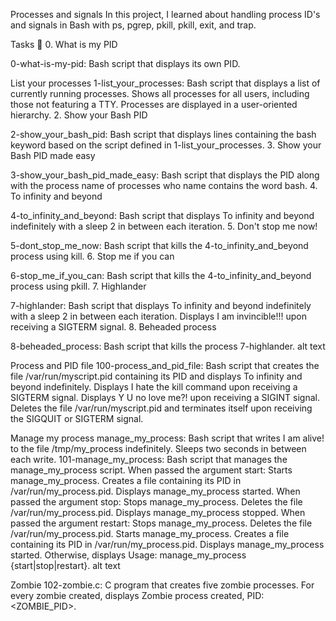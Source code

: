 Processes and signals In this project, I learned about handling process ID's and signals in Bash with ps, pgrep, pkill, pkill, exit, and trap.

Tasks 📃 0. What is my PID

0-what-is-my-pid: Bash script that displays its own PID.

List your processes
1-list_your_processes: Bash script that displays a list of currently running processes. Shows all processes for all users, including those not featuring a TTY. Processes are displayed in a user-oriented hierarchy. 2. Show your Bash PID

2-show_your_bash_pid: Bash script that displays lines containing the bash keyword based on the script defined in 1-list_your_processes. 3. Show your Bash PID made easy

3-show_your_bash_pid_made_easy: Bash script that displays the PID along with the process name of processes who name contains the word bash. 4. To infinity and beyond

4-to_infinity_and_beyond: Bash script that displays To infinity and beyond indefinitely with a sleep 2 in between each iteration. 5. Don't stop me now!

5-dont_stop_me_now: Bash script that kills the 4-to_infinity_and_beyond process using kill. 6. Stop me if you can

6-stop_me_if_you_can: Bash script that kills the 4-to_infinity_and_beyond process using pkill. 7. Highlander

7-highlander: Bash script that displays To infinity and beyond indefinitely with a sleep 2 in between each iteration. Displays I am invincible!!! upon receiving a SIGTERM signal. 8. Beheaded process

8-beheaded_process: Bash script that kills the process 7-highlander. alt text

Process and PID file 100-process_and_pid_file: Bash script that creates the file /var/run/myscript.pid containing its PID and displays To infinity and beyond indefinitely. Displays I hate the kill command upon receiving a SIGTERM signal. Displays Y U no love me?! upon receiving a SIGINT signal. Deletes the file /var/run/myscript.pid and terminates itself upon receiving the SIGQUIT or SIGTERM signal.

Manage my process manage_my_process: Bash script that writes I am alive! to the file /tmp/my_process indefinitely. Sleeps two seconds in between each write. 101-manage_my_process: Bash script that manages the manage_my_process script. When passed the argument start: Starts manage_my_process. Creates a file containing its PID in /var/run/my_process.pid. Displays manage_my_process started. When passed the argument stop: Stops manage_my_process. Deletes the file /var/run/my_process.pid. Displays manage_my_process stopped. When passed the argument restart: Stops manage_my_process. Deletes the file /var/run/my_process.pid. Starts manage_my_process. Creates a file containing its PID in /var/run/my_process.pid. Displays manage_my_process started. Otherwise, displays Usage: manage_my_process {start|stop|restart}. alt text

Zombie 102-zombie.c: C program that creates five zombie processes. For every zombie created, displays Zombie process created, PID: <ZOMBIE_PID>.
